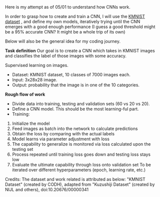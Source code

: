 Here is my attempt as of 05/01 to understand how CNNs work.

In order to grasp how to create and train a CNN, I will use the [KMNIST dataset](https://github.com/rois-codh/kmnist)
, and define my own models, iteratively trying until the CNN emerges with a good enough
performance 
(I guess a good threshold might be a 95% accurate CNN? It might be a whole trip of its own)


Below will also be the general idea for my coding journey.

**Task definition**
Our goal is to create a CNN which takes in KMNIST images and classifies the label of 
those images with some accuracy.

Supervised learning on images.
- Dataset: KMNIST dataset, 10 classes of 7000 images each.
- Input: 3x28x28 image.
- Output: probability that the image is in one of the 10 categories.

**Rough flow of work**
- Divide data into training, testing and validation sets (60 vs 20 vs 20).
- Define a CNN model. This should be the most learning-ful part.
- Training:
1) Initialize the model
2) Feed images as batch into the network to calculate predictions
3) Obtain the loss by comparing with the actual labels
4) Model learns via parameter adjustment with loss
5) The capability to generalize is monitored via loss calculated upon the testing set
6) Process repeated until training loss goes down and testing loss stays low
7) Evaluate the ultimate capability through loss onto validation set
To be iterated over different hyperparameters (epoch, learning rate, etc.)

Credits:
The dataset and work related is attributed as below:
"KMNIST Dataset" (created by CODH), adapted from "Kuzushiji Dataset" (created by NIJL and others), doi:10.20676/00000341